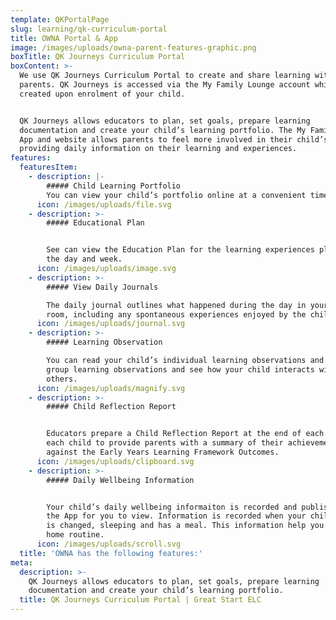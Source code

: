 ```yaml
---
template: QKPortalPage
slug: learning/qk-curriculum-portal
title: OWNA Portal & App
image: /images/uploads/owna-parent-features-graphic.png
boxTitle: QK Journeys Curriculum Portal
boxContent: >-
  We use QK Journeys Curriculum Portal to create and share learning with
  parents. QK Journeys is accessed via the My Family Lounge account which is
  created upon enrolment of your child.


  QK Journeys allows educators to plan, set goals, prepare learning
  documentation and create your child’s learning portfolio. The My Family Lounge
  App and website allows parents to feel more involved in their child’s day by
  providing daily information on their learning and experiences.
features:
  featuresItem:
    - description: |-
        ##### Child Learning Portfolio
        You can view your child’s portfolio online at a convenient time.
      icon: /images/uploads/file.svg
    - description: >-
        ##### Educational Plan


        See can view the Education Plan for the learning experiences plans for
        the day and week.
      icon: /images/uploads/image.svg
    - description: >-
        ##### View Daily Journals

        The daily journal outlines what happened during the day in your child’s
        room, including any spontaneous experiences enjoyed by the children.
      icon: /images/uploads/journal.svg
    - description: >-
        ##### Learning Observation

        You can read your child’s individual learning observations and also read
        group learning observations and see how your child interacts with
        others.
      icon: /images/uploads/magnify.svg
    - description: >-
        ##### Child Reflection Report


        Educators prepare a Child Reflection Report at the end of each year for
        each child to provide parents with a summary of their achievements
        against the Early Years Learning Framework Outcomes.
      icon: /images/uploads/clipboard.svg
    - description: >-
        ##### Daily Wellbeing Information


        Your child’s daily wellbeing informaiton is recorded and published on
        the App for you to view. Information is recorded when your child nappy
        is changed, sleeping and has a meal. This information help you plan you
        home routine.
      icon: /images/uploads/scroll.svg
  title: 'OWNA has the following features:'
meta:
  description: >-
    QK Journeys allows educators to plan, set goals, prepare learning
    documentation and create your child’s learning portfolio.
  title: QK Journeys Curriculum Portal | Great Start ELC
---
```


